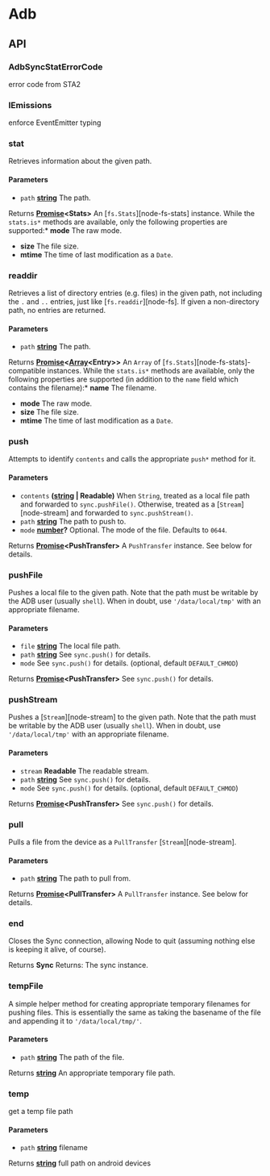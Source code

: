 # Adb

## API

<!-- Generated by documentation.js. Update this documentation by updating the source code. -->

### AdbSyncStatErrorCode

error code from STA2

### IEmissions

enforce EventEmitter typing

### stat

Retrieves information about the given path.

#### Parameters

*   `path` **[string](https://developer.mozilla.org/docs/Web/JavaScript/Reference/Global_Objects/String)** The path.

Returns **[Promise](https://developer.mozilla.org/docs/Web/JavaScript/Reference/Global_Objects/Promise)\<Stats>** An \[`fs.Stats`]\[node-fs-stats] instance. While the `stats.is*` methods are available, only the following properties are supported:*   **mode** The raw mode.
*   **size** The file size.
*   **mtime** The time of last modification as a `Date`.

### readdir

Retrieves a list of directory entries (e.g. files) in the given path, not including the `.` and `..` entries, just like \[`fs.readdir`]\[node-fs]. If given a non-directory path, no entries are returned.

#### Parameters

*   `path` **[string](https://developer.mozilla.org/docs/Web/JavaScript/Reference/Global_Objects/String)** The path.

Returns **[Promise](https://developer.mozilla.org/docs/Web/JavaScript/Reference/Global_Objects/Promise)<[Array](https://developer.mozilla.org/docs/Web/JavaScript/Reference/Global_Objects/Array)\<Entry>>** An `Array` of \[`fs.Stats`]\[node-fs-stats]-compatible instances. While the `stats.is*` methods are available, only the following properties are supported (in addition to the `name` field which contains the filename):*   **name** The filename.
*   **mode** The raw mode.
*   **size** The file size.
*   **mtime** The time of last modification as a `Date`.

### push

Attempts to identify `contents` and calls the appropriate `push*` method for it.

#### Parameters

*   `contents` **([string](https://developer.mozilla.org/docs/Web/JavaScript/Reference/Global_Objects/String) | Readable)** When `String`, treated as a local file path and forwarded to `sync.pushFile()`. Otherwise, treated as a \[`Stream`]\[node-stream] and forwarded to `sync.pushStream()`.
*   `path` **[string](https://developer.mozilla.org/docs/Web/JavaScript/Reference/Global_Objects/String)** The path to push to.
*   `mode` **[number](https://developer.mozilla.org/docs/Web/JavaScript/Reference/Global_Objects/Number)?** Optional. The mode of the file. Defaults to `0644`.

Returns **[Promise](https://developer.mozilla.org/docs/Web/JavaScript/Reference/Global_Objects/Promise)\<PushTransfer>** A `PushTransfer` instance. See below for details.

### pushFile

Pushes a local file to the given path. Note that the path must be writable by the ADB user (usually `shell`). When in doubt, use `'/data/local/tmp'` with an appropriate filename.

#### Parameters

*   `file` **[string](https://developer.mozilla.org/docs/Web/JavaScript/Reference/Global_Objects/String)** The local file path.
*   `path` **[string](https://developer.mozilla.org/docs/Web/JavaScript/Reference/Global_Objects/String)** See `sync.push()` for details.
*   `mode`  See `sync.push()` for details. (optional, default `DEFAULT_CHMOD`)

Returns **[Promise](https://developer.mozilla.org/docs/Web/JavaScript/Reference/Global_Objects/Promise)\<PushTransfer>** See `sync.push()` for details.

### pushStream

Pushes a \[`Stream`]\[node-stream] to the given path. Note that the path must be writable by the ADB user (usually `shell`). When in doubt, use `'/data/local/tmp'` with an appropriate filename.

#### Parameters

*   `stream` **Readable** The readable stream.
*   `path` **[string](https://developer.mozilla.org/docs/Web/JavaScript/Reference/Global_Objects/String)** See `sync.push()` for details.
*   `mode`  See `sync.push()` for details. (optional, default `DEFAULT_CHMOD`)

Returns **[Promise](https://developer.mozilla.org/docs/Web/JavaScript/Reference/Global_Objects/Promise)\<PushTransfer>** See `sync.push()` for details.

### pull

Pulls a file from the device as a `PullTransfer` \[`Stream`]\[node-stream].

#### Parameters

*   `path` **[string](https://developer.mozilla.org/docs/Web/JavaScript/Reference/Global_Objects/String)** The path to pull from.

Returns **[Promise](https://developer.mozilla.org/docs/Web/JavaScript/Reference/Global_Objects/Promise)\<PullTransfer>** A `PullTransfer` instance. See below for details.

### end

Closes the Sync connection, allowing Node to quit (assuming nothing else is keeping it alive, of course).

Returns **Sync** Returns: The sync instance.

### tempFile

A simple helper method for creating appropriate temporary filenames for pushing files. This is essentially the same as taking the basename of the file and appending it to `'/data/local/tmp/'`.

#### Parameters

*   `path` **[string](https://developer.mozilla.org/docs/Web/JavaScript/Reference/Global_Objects/String)** The path of the file.

Returns **[string](https://developer.mozilla.org/docs/Web/JavaScript/Reference/Global_Objects/String)** An appropriate temporary file path.

### temp

get a temp file path

#### Parameters

*   `path` **[string](https://developer.mozilla.org/docs/Web/JavaScript/Reference/Global_Objects/String)** filename

Returns **[string](https://developer.mozilla.org/docs/Web/JavaScript/Reference/Global_Objects/String)** full path on android devices
